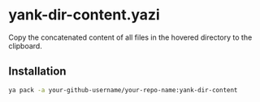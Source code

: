 # yank-dir-content.yazi

Copy the concatenated content of all files in the hovered directory to the clipboard.

## Installation

```sh
ya pack -a your-github-username/your-repo-name:yank-dir-content
